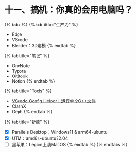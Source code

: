 # 十一、搞机：你真的会用电脑吗？

{% tabs %}
{% tab title="生产力" %}
* Edge
* VScode
* Blender：3D建模
{% endtab %}

{% tab title="笔记" %}
* OneNote
* Typora
* GitBook
* Notion
{% endtab %}

{% tab title="Tools" %}
* [VScode Config Helper：运行单个C++文件](https://v4.vscch.tk)
* ClashX
* Geph
{% endtab %}

{% tab title="折腾" %}
* [x] Parallels Desktop：Windows11 & arm64-ubuntu
* [x] UTM：amd64-ubuntu22.04
* [ ] 黑苹果：Legion上装MacOS
{% endtab %}
{% endtabs %}
